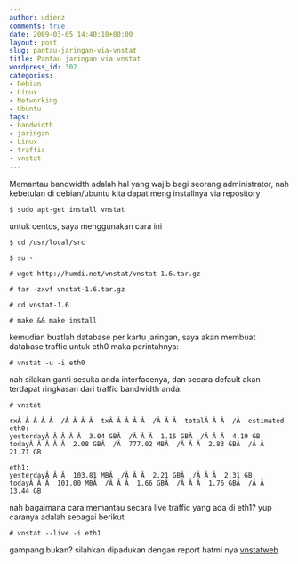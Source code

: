 ```yaml
---
author: udienz
comments: true
date: 2009-03-05 14:40:18+00:00
layout: post
slug: pantau-jaringan-via-vnstat
title: Pantau jaringan via vnstat
wordpress_id: 302
categories:
- Debian
- Linux
- Networking
- Ubuntu
tags:
- bandwidth
- jaringan
- Linux
- traffic
- vnstat
---
```


Memantau bandwidth adalah hal yang wajib bagi seorang administrator, nah kebetulan di debian/ubuntu kita dapat meng installnya via repository


    
    $ sudo apt-get install vnstat



untuk centos, saya menggunakan cara ini


    
    $ cd /usr/local/src
    
    $ su -
    
    # wget http://humdi.net/vnstat/vnstat-1.6.tar.gz
    
    # tar -zxvf vnstat-1.6.tar.gz
    
    # cd vnstat-1.6
    
    # make && make install



kemudian buatlah database per kartu jaringan, saya akan membuat database traffic untuk eth0 maka perintahnya:


    
    # vnstat -u -i eth0



nah silakan ganti sesuka anda interfacenya, dan secara default akan terdapat ringkasan dari traffic bandwidth anda.


    
    # vnstat
    
    rxÂ Â Â Â Â  /Â Â Â Â  txÂ Â Â Â Â  /Â Â Â  totalÂ Â Â  /Â  estimated
    eth0:
    yesterdayÂ Â Â Â Â  3.04 GBÂ  /Â Â Â  1.15 GBÂ  /Â Â Â  4.19 GB
    todayÂ Â Â Â Â  2.08 GBÂ  /Â  777.02 MBÂ  /Â Â Â  2.83 GBÂ  /Â Â  21.71 GB
    
    eth1:
    yesterdayÂ Â Â  103.81 MBÂ  /Â Â Â  2.21 GBÂ  /Â Â Â  2.31 GB
    todayÂ Â Â  101.00 MBÂ  /Â Â Â  1.66 GBÂ  /Â Â Â  1.76 GBÂ  /Â Â  13.44 GB



nah bagaimana cara memantau secara live traffic yang ada di eth1? yup caranya adalah sebagai berikut


    
    # vnstat --live -i eth1



gampang bukan? silahkan dipadukan dengan report hatml nya [vnstatweb](http://www.sqweek.com/sqweek/index.php?p=1)
